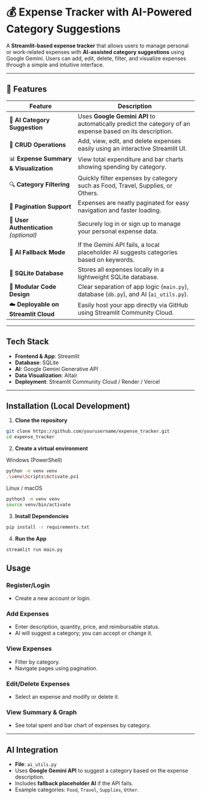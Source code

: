 # 💰 Expense Tracker with AI-Powered Category Suggestions

A **Streamlit-based expense tracker** that allows users to manage personal or work-related expenses with **AI-assisted category suggestions** using Google Gemini. Users can add, edit, delete, filter, and visualize expenses through a simple and intuitive interface.


---

## 🚀 Features

| Feature | Description |
|----------|--------------|
| 🤖 **AI Category Suggestion** | Uses **Google Gemini API** to automatically predict the category of an expense based on its description. |
| 🧾 **CRUD Operations** | Add, view, edit, and delete expenses easily using an interactive Streamlit UI. |
| 📊 **Expense Summary & Visualization** | View total expenditure and bar charts showing spending by category. |
| 🔍 **Category Filtering** | Quickly filter expenses by category such as Food, Travel, Supplies, or Others. |
| 📑 **Pagination Support** | Expenses are neatly paginated for easy navigation and faster loading. |
| 🔐 **User Authentication** *(optional)* | Securely log in or sign up to manage your personal expense data. |
| 💬 **AI Fallback Mode** | If the Gemini API fails, a local placeholder AI suggests categories based on keywords. |
| 💾 **SQLite Database** | Stores all expenses locally in a lightweight SQLite database. |
| 🧠 **Modular Code Design** | Clear separation of app logic (`main.py`), database (`db.py`), and AI (`ai_utils.py`). |
| ☁️ **Deployable on Streamlit Cloud** | Easily host your app directly via GitHub using Streamlit Community Cloud. |

---

## **Tech Stack**
- **Frontend & App**: Streamlit  
- **Database**: SQLite  
- **AI**: Google Gemini Generative API  
- **Data Visualization**: Altair  
- **Deployment**: Streamlit Community Cloud / Render / Vercel  

---

## **Installation (Local Development)**

1. **Clone the repository**

```bash
git clone https://github.com/yourusername/expense_tracker.git
cd expense_tracker
```

2. **Create a virtual environment**

Windows (PowerShell)
```bash
python -m venv venv
.\venv\Scripts\Activate.ps1
```

Linux / macOS
```bash
python3 -m venv venv
source venv/bin/activate
```

3. **Install Dependencies**
   
```bash
pip install -r requirements.txt
```

4. **Run the App**

```bash
streamlit run main.py
```


## Usage

### Register/Login
- Create a new account or login.

### Add Expenses
- Enter description, quantity, price, and reimbursable status.
- AI will suggest a category; you can accept or change it.

### View Expenses
- Filter by category.
- Navigate pages using pagination.

### Edit/Delete Expenses
- Select an expense and modify or delete it.

### View Summary & Graph
- See total spent and bar chart of expenses by category.


---

## AI Integration

- **File**: `ai_utils.py`
- Uses **Google Gemini API** to suggest a category based on the expense description.
- Includes **fallback placeholder AI** if the API fails.
- Example categories: `Food`, `Travel`, `Supplies`, `Other`.



